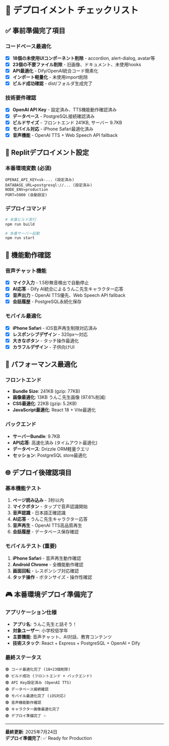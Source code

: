 # 🚀 デプロイメント チェックリスト

## ✅ 事前準備完了項目

### コードベース最適化
- [x] **18個の未使用UIコンポーネント削除** - accordion, alert-dialog, avatar等
- [x] **23個の不要ファイル削除** - 旧画像、ドキュメント、未使用hooks
- [x] **API最適化** - Dify/OpenAI統合コード簡素化
- [x] **インポート軽量化** - 未使用import削除
- [x] **ビルド成功確認** - dist/フォルダ生成完了

### 技術要件確認
- [x] **OpenAI API Key** - 設定済み、TTS機能動作確認済み
- [x] **データベース** - PostgreSQL接続確認済み
- [x] **ビルドサイズ** - フロントエンド 241KB, サーバー 9.7KB
- [x] **モバイル対応** - iPhone Safari最適化済み
- [x] **音声機能** - OpenAI TTS + Web Speech API fallback

## 🎯 Replitデプロイメント設定

### 本番環境変数 (必須)
```
OPENAI_API_KEY=sk-... (設定済み)
DATABASE_URL=postgresql://... (設定済み)
NODE_ENV=production
PORT=5000 (自動設定)
```

### デプロイコマンド
```bash
# 本番ビルド実行
npm run build

# 本番サーバー起動
npm run start
```

## 📱 機能動作確認

### 音声チャット機能
- [x] **マイク入力** - 1.5秒無音検出で自動停止
- [x] **AI応答** - Dify AI統合によるうんこ先生キャラクター応答
- [x] **音声出力** - OpenAI TTS優先、Web Speech API fallback
- [x] **会話履歴** - PostgreSQL永続化保存

### モバイル最適化
- [x] **iPhone Safari** - iOS音声再生制限対応済み
- [x] **レスポンシブデザイン** - 320px～対応
- [x] **大きなボタン** - タッチ操作最適化
- [x] **カラフルデザイン** - 子供向けUI

## 🔧 パフォーマンス最適化

### フロントエンド
- **Bundle Size**: 241KB (gzip: 77KB)
- **画像最適化**: 13KB うんこ先生画像 (97.6%削減)
- **CSS最適化**: 22KB (gzip: 5.2KB)
- **JavaScript最適化**: React 18 + Vite最適化

### バックエンド
- **サーバーBundle**: 9.7KB
- **API応答**: 高速化済み (タイムアウト最適化)
- **データベース**: Drizzle ORM軽量クエリ
- **セッション**: PostgreSQL store最適化

## 🌐 デプロイ後確認項目

### 基本機能テスト
1. **ページ読み込み** - 3秒以内
2. **マイクボタン** - タップで音声認識開始
3. **音声認識** - 日本語正確認識
4. **AI応答** - うんこ先生キャラクター応答
5. **音声再生** - OpenAI TTS高品質再生
6. **会話履歴** - データベース保存確認

### モバイルテスト (重要)
1. **iPhone Safari** - 音声再生動作確認
2. **Android Chrome** - 全機能動作確認
3. **画面回転** - レスポンシブ対応確認
4. **タッチ操作** - ボタンサイズ・操作性確認

## 🎮 本番環境デプロイ準備完了

### アプリケーション仕様
- **アプリ名**: うんこ先生と話そう！
- **対象ユーザー**: 小学校低学年
- **主要機能**: 音声チャット、AI対話、教育コンテンツ
- **技術スタック**: React + Express + PostgreSQL + OpenAI + Dify

### 最終ステータス
```
🟢 コード最適化完了 (18+23個削除)
🟢 ビルド成功 (フロントエンド + バックエンド)
🟢 API Key設定済み (OpenAI TTS)
🟢 データベース接続確認
🟢 モバイル最適化完了 (iOS対応)
🟢 音声機能動作確認
🟢 キャラクター画像最適化完了
🟢 デプロイ準備完了 ✨
```

---
**最終更新**: 2025年7月24日  
**デプロイ準備完了**: ✅ Ready for Production